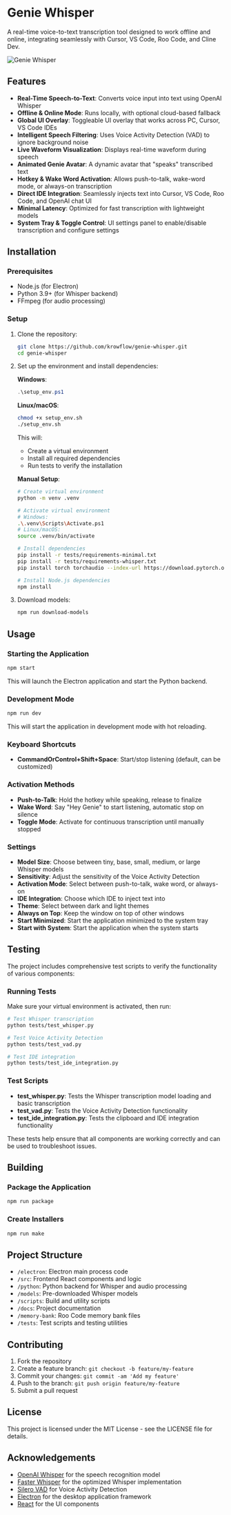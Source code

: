 # Genie Whisper

A real-time voice-to-text transcription tool designed to work offline and online, integrating seamlessly with Cursor, VS Code, Roo Code, and Cline Dev.

![Genie Whisper](images/genie_without_background.png)

## Features

- **Real-Time Speech-to-Text**: Converts voice input into text using OpenAI Whisper
- **Offline & Online Mode**: Runs locally, with optional cloud-based fallback
- **Global UI Overlay**: Toggleable UI overlay that works across PC, Cursor, VS Code IDEs
- **Intelligent Speech Filtering**: Uses Voice Activity Detection (VAD) to ignore background noise
- **Live Waveform Visualization**: Displays real-time waveform during speech
- **Animated Genie Avatar**: A dynamic avatar that "speaks" transcribed text
- **Hotkey & Wake Word Activation**: Allows push-to-talk, wake-word mode, or always-on transcription
- **Direct IDE Integration**: Seamlessly injects text into Cursor, VS Code, Roo Code, and OpenAI chat UI
- **Minimal Latency**: Optimized for fast transcription with lightweight models
- **System Tray & Toggle Control**: UI settings panel to enable/disable transcription and configure settings

## Installation

### Prerequisites

- Node.js (for Electron)
- Python 3.9+ (for Whisper backend)
- FFmpeg (for audio processing)

### Setup

1. Clone the repository:
   ```bash
   git clone https://github.com/krowflow/genie-whisper.git
   cd genie-whisper
   ```

2. Set up the environment and install dependencies:

   **Windows**:
   ```powershell
   .\setup_env.ps1
   ```

   **Linux/macOS**:
   ```bash
   chmod +x setup_env.sh
   ./setup_env.sh
   ```

   This will:
   - Create a virtual environment
   - Install all required dependencies
   - Run tests to verify the installation

   **Manual Setup**:
   ```bash
   # Create virtual environment
   python -m venv .venv
   
   # Activate virtual environment
   # Windows:
   .\.venv\Scripts\Activate.ps1
   # Linux/macOS:
   source .venv/bin/activate
   
   # Install dependencies
   pip install -r tests/requirements-minimal.txt
   pip install -r tests/requirements-whisper.txt
   pip install torch torchaudio --index-url https://download.pytorch.org/whl/cpu
   
   # Install Node.js dependencies
   npm install
   ```

3. Download models:
   ```bash
   npm run download-models
   ```

## Usage

### Starting the Application

```bash
npm start
```

This will launch the Electron application and start the Python backend.

### Development Mode

```bash
npm run dev
```

This will start the application in development mode with hot reloading.

### Keyboard Shortcuts

- **CommandOrControl+Shift+Space**: Start/stop listening (default, can be customized)

### Activation Methods

- **Push-to-Talk**: Hold the hotkey while speaking, release to finalize
- **Wake Word**: Say "Hey Genie" to start listening, automatic stop on silence
- **Toggle Mode**: Activate for continuous transcription until manually stopped

### Settings

- **Model Size**: Choose between tiny, base, small, medium, or large Whisper models
- **Sensitivity**: Adjust the sensitivity of the Voice Activity Detection
- **Activation Mode**: Select between push-to-talk, wake word, or always-on
- **IDE Integration**: Choose which IDE to inject text into
- **Theme**: Select between dark and light themes
- **Always on Top**: Keep the window on top of other windows
- **Start Minimized**: Start the application minimized to the system tray
- **Start with System**: Start the application when the system starts

## Testing

The project includes comprehensive test scripts to verify the functionality of various components:

### Running Tests

Make sure your virtual environment is activated, then run:

```bash
# Test Whisper transcription
python tests/test_whisper.py

# Test Voice Activity Detection
python tests/test_vad.py

# Test IDE integration
python tests/test_ide_integration.py
```

### Test Scripts

- **test_whisper.py**: Tests the Whisper transcription model loading and basic transcription
- **test_vad.py**: Tests the Voice Activity Detection functionality
- **test_ide_integration.py**: Tests the clipboard and IDE integration functionality

These tests help ensure that all components are working correctly and can be used to troubleshoot issues.

## Building

### Package the Application

```bash
npm run package
```

### Create Installers

```bash
npm run make
```

## Project Structure

- `/electron`: Electron main process code
- `/src`: Frontend React components and logic
- `/python`: Python backend for Whisper and audio processing
- `/models`: Pre-downloaded Whisper models
- `/scripts`: Build and utility scripts
- `/docs`: Project documentation
- `/memory-bank`: Roo Code memory bank files
- `/tests`: Test scripts and testing utilities

## Contributing

1. Fork the repository
2. Create a feature branch: `git checkout -b feature/my-feature`
3. Commit your changes: `git commit -am 'Add my feature'`
4. Push to the branch: `git push origin feature/my-feature`
5. Submit a pull request

## License

This project is licensed under the MIT License - see the LICENSE file for details.

## Acknowledgements

- [OpenAI Whisper](https://github.com/openai/whisper) for the speech recognition model
- [Faster Whisper](https://github.com/guillaumekln/faster-whisper) for the optimized Whisper implementation
- [Silero VAD](https://github.com/snakers4/silero-vad) for Voice Activity Detection
- [Electron](https://www.electronjs.org/) for the desktop application framework
- [React](https://reactjs.org/) for the UI components